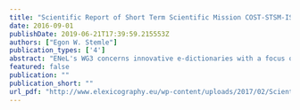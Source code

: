 ```yaml
---
title: "Scientific Report of Short Term Scientific Mission COST-STSM-IS1305-34353"
date: 2016-09-01
publishDate: 2019-06-21T17:39:59.215553Z
authors: ["Egon W. Stemle"]
publication_types: ['4']
abstract: "ENeL's WG3 concerns innovative e-dictionaries with a focus on the development of digitally born dictionaries. The training school 2016 in Ljubljana (SI), May 17-20, introduced parti­cipants, among others, to collecting, analysing, and automatically extracting data from web corpora. Albeit related, the task of processing data from corpora of computer-mediated communica­tion and social media interactions (henceforth referred to as CMC) has been deliberately ex­cluded from the training school's programme. But we know that \"new vocabulary is charac­teristic for CMC discourse, e.g. ‘funzen’ (an abbreviated variant of the German verb ‘funk­tionieren’, en.: ‘to function’) or ‘gruscheln’ (verb denoting a function of a German social net­work platform, most likely a blending of ‘grüßen’, en.: ‘to greet’ and ‘kuscheln’, en.: ‘to cuddle’)\" and therefore relevant to WG3; the goal of this STSM is to apply the meth­ods and tools from the training school to CMC data."
featured: false
publication: ""
publication_short: ""
url_pdf: "http://www.elexicography.eu/wp-content/uploads/2017/02/ScientificReportSTSM-IS1305-34353-EgonStemle.pdf"
---
```


